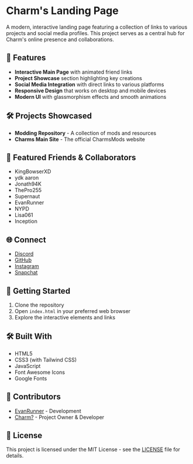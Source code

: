 # Charm's Landing Page

A modern, interactive landing page featuring a collection of links to various projects and social media profiles. This project serves as a central hub for Charm's online presence and collaborations.

## 🌟 Features

- **Interactive Main Page** with animated friend links
- **Project Showcase** section highlighting key creations
- **Social Media Integration** with direct links to various platforms
- **Responsive Design** that works on desktop and mobile devices
- **Modern UI** with glassmorphism effects and smooth animations

## 🛠️ Projects Showcased

- **Modding Repository** - A collection of mods and resources
- **Charms Main Site** - The official CharmsMods website

## 👥 Featured Friends & Collaborators

- KingBowserXD
- ydk aaron
- Jonath94K
- ThePro255
- Supernaut
- EvanRunner
- NYPD
- Lisa061
- Inception

## 🌐 Connect

- [Discord](https://discordapp.com/users/1198452446456983605)
- [GitHub](https://github.com/CharmsMods)
- [Instagram](https://www.instagram.com/itsdarynnfr?igsh=MTAwMDBobjFxazlkYQ==)
- [Snapchat](https://www.snapchat.com/add/cloudsforever)

## 🚀 Getting Started

1. Clone the repository
2. Open `index.html` in your preferred web browser
3. Explore the interactive elements and links

## 🛠️ Built With

- HTML5
- CSS3 (with Tailwind CSS)
- JavaScript
- Font Awesome Icons
- Google Fonts

## 🤝 Contributors

- [EvanRunner](https://github.com/EvanRunnerDev) - Development
- [Charm?](https://github.com/CharmsMods) - Project Owner & Developer

## 📄 License

This project is licensed under the MIT License - see the [LICENSE](LICENSE) file for details.
